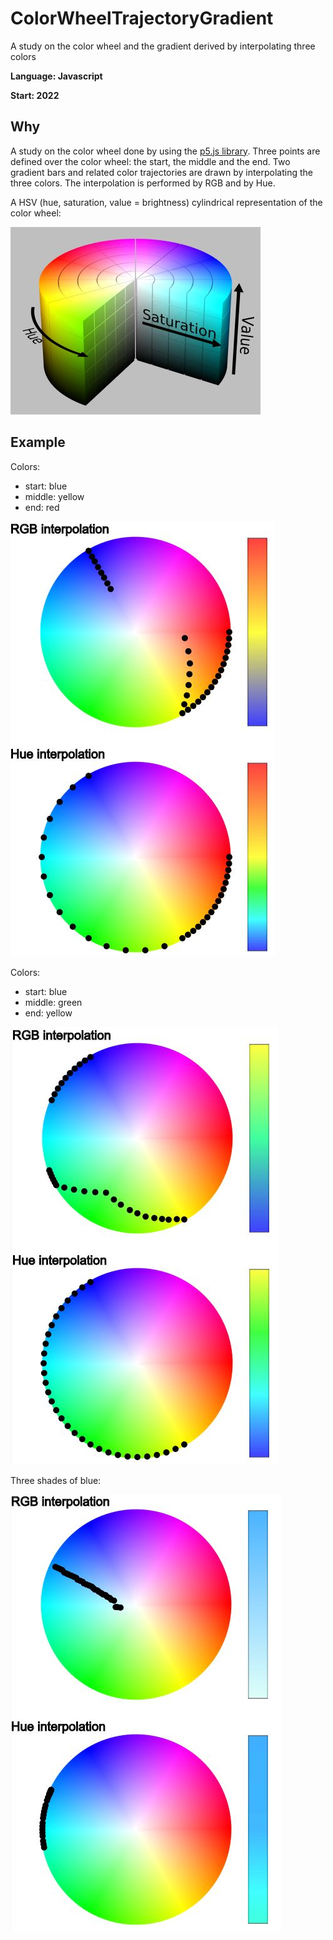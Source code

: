 # ColorWheelTrajectoryGradient
A study on the color wheel and the gradient derived by interpolating three colors

**Language: Javascript**

**Start: 2022**

## Why
A study on the color wheel done by using the [p5.js library](https://p5js.org/). Three points are defined over the color wheel: the start, the middle and the end. Two gradient bars and related color trajectories are drawn by interpolating the three colors. The interpolation is performed by RGB and by Hue.

A HSV (hue, saturation, value = brightness) cylindrical representation of the color wheel:

![Example](/images/color_wheel.jpg)


## Example

Colors:
- start: blue
- middle: yellow
- end: red

![Example](/images/example1.jpg)

Colors:
- start: blue
- middle: green
- end: yellow

![Example](/images/example2.jpg)

Three shades of blue:

![Example](/images/example3.jpg)
